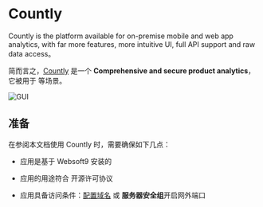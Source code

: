 # Countly

Countly is the platform available for on-premise mobile and web app analytics, with far more features, more intuitive UI, full API support and raw data access。  

简而言之，[Countly](https://countly.com/) 是一个 **Comprehensive and secure product analytics**，它被用于  等场景。   


![GUI](https://libs.websoft9.com/Websoft9/DocsPicture/zh/countly/countly-gui-websoft9.webp)


## 准备

在参阅本文档使用 Countly 时，需要确保如下几点：

- 应用是基于 Websoft9 安装的

- 应用的用途符合 [](https://some_license_url) 开源许可协议

- 应用具备访问条件：[配置域名](./guide/appsetdomain) 或 **服务器安全组**开启网外端口